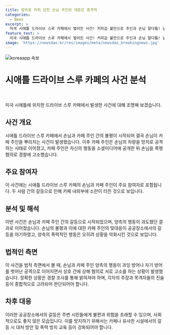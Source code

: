 ```yaml
---
title: 망치로 커피 던진 손님 주인의 대응은 충격적
categories:
  - News
excerpt: >
  미국 시애틀 드라이브 스루 카페에서 벌어진 사건! 커피값 불만으로 주인과 손님 말다툼! 남성, 커피 뿌리고 카페 주인 차량 유리 망치로 내려치며 과잉반응? 주인, 사건 소셜미디어에 공개 후 단골이라 주장! 남성, 매너문제라며 고소 의사! 논란의 카페 사태! (150자)
feature_text: >
  미국 시애틀 드라이브 스루 카페에서 벌어진 사건! 커피값 불만으로 주인과 손님 말다툼! 남성, 커피 뿌리고 카페 주인 차량 유리 망치로 내려치며 과잉반응? 주인, 사건 소셜미디어에 공개 후 단골이라 주장! 남성, 매너문제라며 고소 의사! 논란의 카페 사태! (150자)
image: 'https://newsdao.kr/res/images/meta/newsdao_breakingnews.jpg'
---
```


<p><img src="https://newsdao.kr/res/images/meta/newsdao_breakingnews.jpg" alt="koreaapp 속보" /></p>

<h1 data-ke-size="size26">시애틀 드라이브 스루 카페의 사건 분석</h1>

<p data-ke-size="size16">&nbsp;</p>

<p>미국 시애틀에 위치한 드라이브 스루 카페에서 발생한 사건에 대해 조명해 보겠습니다.</p>

<h2 data-ke-size="size26">사건 개요</h2>

<p data-ke-size="size16">시애틀 드라이브 스루 카페에서 손님과 카페 주인 간의 불평이 시작되어 결국 손님이 카페 주인을 뿌리치는 사건이 발생했습니다. 이후 카페 주인은 손님의 차량을 망치로 공격하는 사태로 이어졌고, 카페 주인은 자신의 행동을 소셜미디어에 공개한 뒤 손님을 폭행 혐의로 경찰에 고소했습니다.</p>

<h2 data-ke-size="size26">주요 참여자</h2>

<p data-ke-size="size16">이 사건에는 시애틀 드라이브 스루 카페의 손님과 카페 주인이 주요 참여자로 포함됩니다. 두 사람 간의 갈등으로 인해 카페 내외부에 소란이 터진 것으로 보입니다.</p>

<h2 data-ke-size="size26">분석 및 해석</h2>

<p data-ke-size="size16">이번 사건은 손님과 카페 주인 간의 갈등으로 시작되었으며, 양측의 행동이 과도했던 결과로 이어졌습니다. 손님의 불평과 이에 대한 카페 주인의 맞대응이 공공장소에서의 갈등을 야기하였고, 양측의 폭력적인 행동은 오히려 상황을 악화시킨 것으로 보입니다.</p>

<h2 data-ke-size="size26">법적인 측면</h2>

<p data-ke-size="size16">이 사건을 법적 측면에서 볼 때, 손님과 카페 주인 양측의 행동이 과잉 방어나 자기 방어를 벗어난 공격으로 이어지면서 상호 간에 상해 혐의로 서로 고소를 하는 상황이 발생했습니다. 정확한 상황은 경찰 조사를 통해 밝혀져야 하며, 각자의 주장과 목격자들의 진술 등이 종합적으로 고려되어 판단되어야 합니다.</p>

<h2 data-ke-size="size26">차후 대응</h2>

<p data-ke-size="size16">이러한 공공장소에서의 갈등은 주변 시민들에게 불편과 위험을 초래할 수 있으며, 사회적으로도 좋지 않은 모습입니다. 이를 방지하기 위해서는 카페나 유사한 시설에서의 갈등 시 대처 방안 및 폭력 방지 교육 등이 강화되어야 합니다.</p>

<p data-ke-size="size16">&nbsp;</p>

